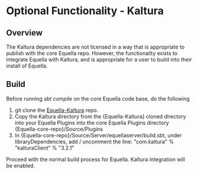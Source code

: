# Optional Functionality - Kaltura
## Overview
The Kaltura dependencies are not licensed in a way that is appropriate to publish with the core Equella repo.  However, the functionality exists to integrate Equella with Kaltura, and is appropriate for a user to build into their install of Equella.

## Build
Before running _sbt compile_ on the core Equella code base, do the following
1. git clone the [Equella-Kaltura](https://github.com/equella/Equella-Kaltura) repo.
1. Copy the Kaltura directory from the {Equella-Kaltura} cloned directory into your Equella Plugins into the core Equella Plugins directory {Equella-core-repo}/Source/Plugins
1. In {Equella-core-repo}/Source/Server/equellaserver/build.sbt, under libraryDependencies, add / uncomment the line: "com.kaltura" % "kalturaClient" % "3.2.1"

Proceed with the normal build process for Equella.  Kaltura integration will be enabled.
